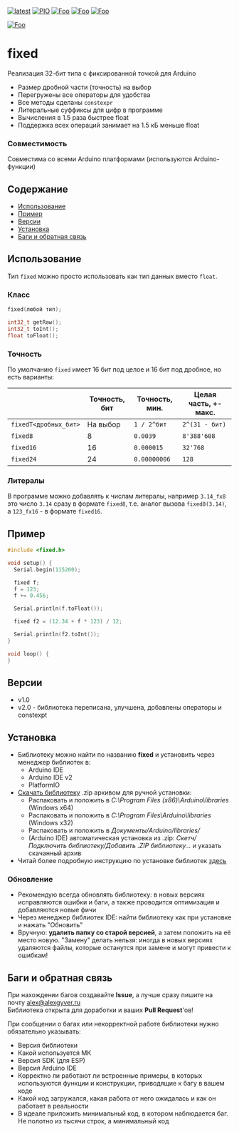 [![latest](https://img.shields.io/github/v/release/GyverLibs/fixed.svg?color=brightgreen)](https://github.com/GyverLibs/fixed/releases/latest/download/fixed.zip)
[![PIO](https://badges.registry.platformio.org/packages/gyverlibs/library/fixed.svg)](https://registry.platformio.org/libraries/gyverlibs/fixed)
[![Foo](https://img.shields.io/badge/Website-AlexGyver.ru-blue.svg?style=flat-square)](https://alexgyver.ru/)
[![Foo](https://img.shields.io/badge/%E2%82%BD%24%E2%82%AC%20%D0%9F%D0%BE%D0%B4%D0%B4%D0%B5%D1%80%D0%B6%D0%B0%D1%82%D1%8C-%D0%B0%D0%B2%D1%82%D0%BE%D1%80%D0%B0-orange.svg?style=flat-square)](https://alexgyver.ru/support_alex/)
[![Foo](https://img.shields.io/badge/README-ENGLISH-blueviolet.svg?style=flat-square)](https://github-com.translate.goog/GyverLibs/fixed?_x_tr_sl=ru&_x_tr_tl=en)  

[![Foo](https://img.shields.io/badge/ПОДПИСАТЬСЯ-НА%20ОБНОВЛЕНИЯ-brightgreen.svg?style=social&logo=telegram&color=blue)](https://t.me/GyverLibs)

# fixed
Реализация 32-бит типа с фиксированной точкой для Arduino
- Размер дробной части (точность) на выбор
- Перегружены все операторы для удобства
- Все методы сделаны `constexpr`
- Литеральные суффиксы для цифр в программе
- Вычисления в 1.5 раза быстрее float
- Поддержка всех операций занимает на 1.5 кБ меньше float

### Совместимость
Совместима со всеми Arduino платформами (используются Arduino-функции)

## Содержание
- [Использование](#usage)
- [Пример](#example)
- [Версии](#versions)
- [Установка](#install)
- [Баги и обратная связь](#feedback)

<a id="usage"></a>

## Использование
Тип `fixed` можно просто использовать как тип данных вместо `float`.

### Класс
```cpp
fixed(любой тип);

int32_t getRaw();
int32_t toInt();
float toFloat();
```

### Точность
По умолчанию `fixed` имеет 16 бит под целое и 16 бит под дробное, но есть варианты:

|                       | Точность, бит | Точность, мин. | Целая часть, +-макс. |
|-----------------------|---------------|----------------|----------------------|
| `fixedT<дробных_бит>` | На выбор      | `1 / 2^бит`    | `2^(31 - бит)`       |
| `fixed8`              | 8             | `0.0039`       | `8'388'608`          |
| `fixed16`             | 16            | `0.000015`     | `32'768`             |
| `fixed24`             | 24            | `0.00000006`   | `128`                |

### Литералы
В программе можно добавлять к числам литералы, например `3.14_fx8` это число `3.14` сразу в формате `fixed8`, т.е. аналог вызова `fixed8(3.14)`, а `123_fx16` - в формате `fixed16`.

<a id="example"></a>

## Пример
```cpp
#include <fixed.h>

void setup() {
  Serial.begin(115200);

  fixed f;
  f = 123;
  f += 0.456;

  Serial.println(f.toFloat());

  fixed f2 = (12.34 + f * 123) / 12;

  Serial.println(f2.toInt());
}

void loop() {
}
```

<a id="versions"></a>

## Версии
- v1.0
- v2.0 - библиотека переписана, улучшена, добавлены операторы и constexpt

<a id="install"></a>

## Установка
- Библиотеку можно найти по названию **fixed** и установить через менеджер библиотек в:
    - Arduino IDE
    - Arduino IDE v2
    - PlatformIO
- [Скачать библиотеку](https://github.com/GyverLibs/fixed/archive/refs/heads/main.zip) .zip архивом для ручной установки:
    - Распаковать и положить в *C:\Program Files (x86)\Arduino\libraries* (Windows x64)
    - Распаковать и положить в *C:\Program Files\Arduino\libraries* (Windows x32)
    - Распаковать и положить в *Документы/Arduino/libraries/*
    - (Arduino IDE) автоматическая установка из .zip: *Скетч/Подключить библиотеку/Добавить .ZIP библиотеку…* и указать скачанный архив
- Читай более подробную инструкцию по установке библиотек [здесь](https://alexgyver.ru/arduino-first/#%D0%A3%D1%81%D1%82%D0%B0%D0%BD%D0%BE%D0%B2%D0%BA%D0%B0_%D0%B1%D0%B8%D0%B1%D0%BB%D0%B8%D0%BE%D1%82%D0%B5%D0%BA)
### Обновление
- Рекомендую всегда обновлять библиотеку: в новых версиях исправляются ошибки и баги, а также проводится оптимизация и добавляются новые фичи
- Через менеджер библиотек IDE: найти библиотеку как при установке и нажать "Обновить"
- Вручную: **удалить папку со старой версией**, а затем положить на её место новую. "Замену" делать нельзя: иногда в новых версиях удаляются файлы, которые останутся при замене и могут привести к ошибкам!

<a id="feedback"></a>

## Баги и обратная связь
При нахождении багов создавайте **Issue**, а лучше сразу пишите на почту [alex@alexgyver.ru](mailto:alex@alexgyver.ru)  
Библиотека открыта для доработки и ваших **Pull Request**'ов!


При сообщении о багах или некорректной работе библиотеки нужно обязательно указывать:
- Версия библиотеки
- Какой используется МК
- Версия SDK (для ESP)
- Версия Arduino IDE
- Корректно ли работают ли встроенные примеры, в которых используются функции и конструкции, приводящие к багу в вашем коде
- Какой код загружался, какая работа от него ожидалась и как он работает в реальности
- В идеале приложить минимальный код, в котором наблюдается баг. Не полотно из тысячи строк, а минимальный код